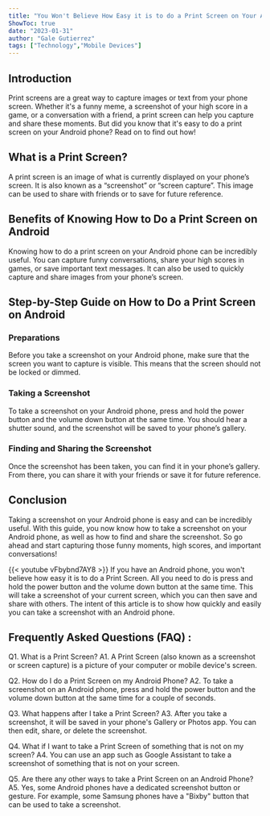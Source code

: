 ```yaml
---
title: "You Won't Believe How Easy it is to do a Print Screen on Your Android Phone!"
ShowToc: true 
date: "2023-01-31"
author: "Gale Gutierrez" 
tags: ["Technology","Mobile Devices"]
---
```

## Introduction 

Print screens are a great way to capture images or text from your phone screen. Whether it's a funny meme, a screenshot of your high score in a game, or a conversation with a friend, a print screen can help you capture and share these moments. But did you know that it's easy to do a print screen on your Android phone? Read on to find out how! 

## What is a Print Screen?

A print screen is an image of what is currently displayed on your phone’s screen. It is also known as a “screenshot” or “screen capture”. This image can be used to share with friends or to save for future reference. 

## Benefits of Knowing How to Do a Print Screen on Android

Knowing how to do a print screen on your Android phone can be incredibly useful. You can capture funny conversations, share your high scores in games, or save important text messages. It can also be used to quickly capture and share images from your phone’s screen. 

## Step-by-Step Guide on How to Do a Print Screen on Android

### Preparations 

Before you take a screenshot on your Android phone, make sure that the screen you want to capture is visible. This means that the screen should not be locked or dimmed.

### Taking a Screenshot

To take a screenshot on your Android phone, press and hold the power button and the volume down button at the same time. You should hear a shutter sound, and the screenshot will be saved to your phone’s gallery. 

### Finding and Sharing the Screenshot

Once the screenshot has been taken, you can find it in your phone’s gallery. From there, you can share it with your friends or save it for future reference. 

## Conclusion 

Taking a screenshot on your Android phone is easy and can be incredibly useful. With this guide, you now know how to take a screenshot on your Android phone, as well as how to find and share the screenshot. So go ahead and start capturing those funny moments, high scores, and important conversations!

{{< youtube vFbybnd7AY8 >}} 
If you have an Android phone, you won't believe how easy it is to do a Print Screen. All you need to do is press and hold the power button and the volume down button at the same time. This will take a screenshot of your current screen, which you can then save and share with others. The intent of this article is to show how quickly and easily you can take a screenshot with an Android phone.

## Frequently Asked Questions (FAQ) :
Q1. What is a Print Screen?
A1. A Print Screen (also known as a screenshot or screen capture) is a picture of your computer or mobile device's screen.

Q2. How do I do a Print Screen on my Android Phone?
A2. To take a screenshot on an Android phone, press and hold the power button and the volume down button at the same time for a couple of seconds.

Q3. What happens after I take a Print Screen?
A3. After you take a screenshot, it will be saved in your phone's Gallery or Photos app. You can then edit, share, or delete the screenshot.

Q4. What if I want to take a Print Screen of something that is not on my screen?
A4. You can use an app such as Google Assistant to take a screenshot of something that is not on your screen.

Q5. Are there any other ways to take a Print Screen on an Android Phone?
A5. Yes, some Android phones have a dedicated screenshot button or gesture. For example, some Samsung phones have a "Bixby" button that can be used to take a screenshot.


